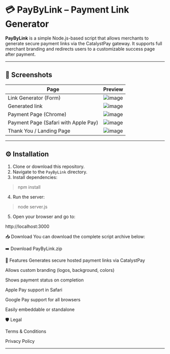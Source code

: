 # 💳 PayByLink – Payment Link Generator

**PayByLink** is a simple Node.js-based script that allows merchants to generate secure payment links via the CatalystPay gateway. It supports full merchant branding and redirects users to a customizable success page after payment.

---

## 📸 Screenshots

| Page | Preview |
|------|---------|
| Link Generator (Form) | ![image](https://github.com/user-attachments/assets/b764c39c-f918-45fb-a799-c6de47686ea6)
| Generated link        | ![image](https://github.com/user-attachments/assets/e4e8a2c7-5e08-4dee-b257-f5177bb4bcda)
| Payment Page (Chrome) | ![image](https://github.com/user-attachments/assets/9e51e0aa-bbfa-4faa-8a42-f9ff7c24eb29)
| Payment Page (Safari with Apple Pay) | ![image](https://github.com/user-attachments/assets/d1b9937d-0632-4a1d-bade-cf828af46030)
| Thank You / Landing Page | ![image](https://github.com/user-attachments/assets/6da56b59-67a2-4b29-becd-59718dad21ee) |

---

## ⚙️ Installation

1. Clone or download this repository.
2. Navigate to the `PayByLink` directory.
3. Install dependencies:

> npm install

4. Run the server:

> node server.js

5. Open your browser and go to:

http://localhost:3000

📥 Download
You can download the complete script archive below:

➡️ Download PayByLink.zip

🧠 Features
Generates secure hosted payment links via CatalystPay

Allows custom branding (logos, background, colors)

Shows payment status on completion

Apple Pay support in Safari

Google Pay support for all browsers

Easily embeddable or standalone

🛡️ Legal

Terms & Conditions

Privacy Policy

---


